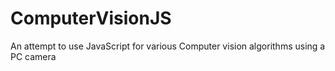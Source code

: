 # ComputerVisionJS
An attempt to use JavaScript for various Computer vision algorithms using a PC camera


